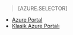 > [AZURE.SELECTOR]
- [Azure Portal](../articles/storage/storage-create-storage-account.md)
- [Klasik Azure Portalı](../articles/storage/storage-create-storage-account-classic-portal.md)



<!--HONumber=Jun16_HO2-->


